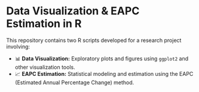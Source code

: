 # Data Visualization & EAPC Estimation in R

This repository contains two R scripts developed for a research project involving:

- 📊 **Data Visualization:** Exploratory plots and figures using `ggplot2` and other visualization tools.
- 📈 **EAPC Estimation:** Statistical modeling and estimation using the EAPC (Estimated Annual Percentage Change) method.
